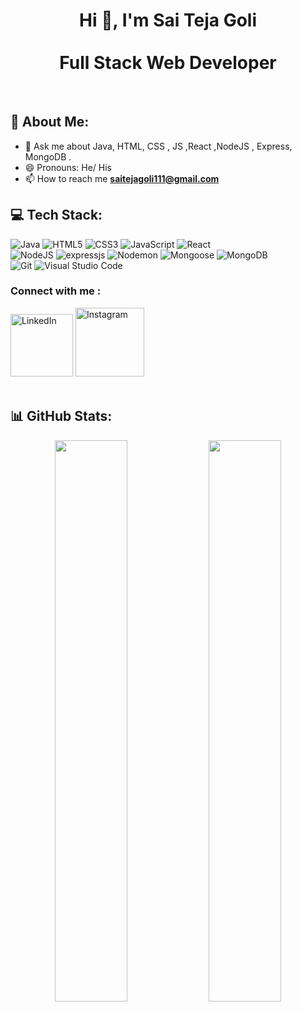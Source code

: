 <h1 align="center">Hi <g-emoji class="g-emoji" alias="wave" fallback-src="https://github.githubassets.com/images/icons/emoji/unicode/1f44b.png">👋</g-emoji>,  I'm Sai Teja Goli 
<br><br> Full Stack Web Developer</h1>
<br>

## 💫 About Me:
- 💬 Ask me about Java, HTML, CSS , JS ,React ,NodeJS , Express, MongoDB .
- 😄 Pronouns: He/ His
- 📫 How to reach me **saitejagoli111@gmail.com**

## 💻 Tech Stack:

![Java](https://img.shields.io/badge/java-%23ED8B00.svg?style=for-the-badge&logo=java&logoColor=white)
![HTML5](https://img.shields.io/badge/html5-%23E34F26.svg?style=for-the-badge&logo=html5&logoColor=white)
![CSS3](https://img.shields.io/badge/css3-%231572B6.svg?style=for-the-badge&logo=css3&logoColor=white)
![JavaScript](https://img.shields.io/badge/javascript-%23323330.svg?style=for-the-badge&logo=javascript&logoColor=%23F7DF1E)
![React](https://img.shields.io/badge/react-%2320232a.svg?style=for-the-badge&logo=react&logoColor=%2361DAFB) <br>
![NodeJS](https://img.shields.io/badge/node.js-6DA55F?style=for-the-badge&logo=node.js&logoColor=white)
![expressjs](https://img.shields.io/badge/Express.js-%23323330.svg?style=for-the-badge&logo=express&logoColor=white)
![Nodemon](https://img.shields.io/badge/Nodemon-76D04B.svg?style=for-the-badge&logo=Nodemon&logoColor=white)
![Mongoose](https://img.shields.io/badge/Mongoose-FB1911.svg?style=for-the-badge&logoColor=white)
![MongoDB](https://img.shields.io/badge/MongoDB-%234ea94b.svg?style=for-the-badge&logo=mongodb&logoColor=white)<br>
![Git](https://img.shields.io/badge/git-%23F05033.svg?style=for-the-badge&logo=git&logoColor=white)
![Visual Studio Code](https://img.shields.io/badge/Visual%20Studio%20Code-0078d7.svg?style=for-the-badge&logo=visual-studio-code&logoColor=white)



### Connect with me :
<a href="https://linkedin.com/in/saiteja-goli-7655a0201" target="_blank"><img src="https://img.shields.io/badge/LinkedIn-%230077B5.svg?&style=flat-square&logo=linkedin&logoColor=white" alt="LinkedIn" width="100px"></a>
<a href="https://www.instagram.com/sai_tej_0407" target="_blank"><img src="https://img.shields.io/badge/Instagram-%23E4405F.svg?&style=flat-square&logo=instagram&logoColor=white" alt="Instagram" width="110px"></a>
<br>
<br>

## 📊 GitHub Stats:
<p align="center">
<img width="48%" src="https://github-readme-stats.vercel.app/api?username=Saiteja-Goli&count_private=true&show_icons=true&theme=tokyonight"/>

<img width="48%" src="https://github-readme-streak-stats.herokuapp.com/?user=Saiteja-Goli&theme=tokyonight"/>
</p></br>

